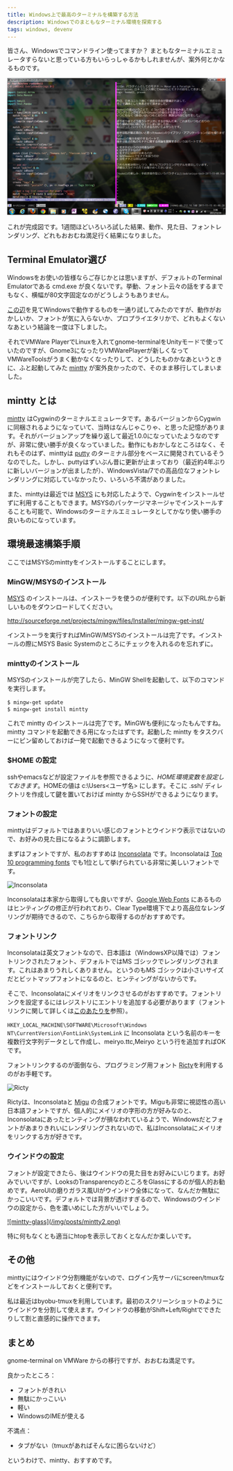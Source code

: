 ```yaml
---
title: Windows上で最高のターミナルを構築する方法
description: Windowsでのまともなターミナル環境を探索する
tags: windows, devenv
---
```


皆さん、Windowsでコマンドライン使ってますか？
まともなターミナルエミュレータすらないと思っている方もいらっしゃるかもしれませんが、案外何とかなるものです。

<a href="/img/posts/mintty.png">![MINTTY](/img/posts/mintty.png)</a>

これが完成図です。1週間ほどいろいろ試した結果、動作、見た目、フォントレンダリング、どれもおおむね満足行く結果になりました。

## Terminal Emulator選び

Windowsをお使いの皆様ならご存じかとは思いますが、デフォルトのTerminal Emulatorである cmd.exe が良くないです。挙動、フォント云々の話をするまでもなく、横幅が80文字固定なのがどうしようもありません。

[この辺](http://en.wikipedia.org/wiki/List_of_terminal_emulators)を見てWindowsで動作するものを一通り試してみたのですが、動作がおかしいか、フォントが気に入らないか、プロプライエタリかで、どれもよくないなあという結論を一度は下しました。

それでVMWare PlayerでLinuxを入れてgnome-terminalをUnityモードで使っていたのですが、Gnome3になったりVMWarePlayerが新しくなってVMWareToolsがうまく動かなくなったりして、どうしたものかなあというときに、ふと起動してみた [mintty] が案外良かったので、そのまま移行してしまいました。

## mintty とは

[mintty] はCygwinのターミナルエミュレータです。あるバージョンからCygwinに同梱されるようになっていて、当時はなんじゃこりゃ、と思った記憶があります。それがバージョンアップを繰り返して最近1.0.0になっていたようなのですが、非常に使い勝手が良くなっていました。動作にもおかしなところはなく、それもそのはず、minttyは [putty] のターミナル部分をベースに開発されているそうなのでした。しかし、puttyはずいぶん昔に更新が止まっており（最近約4年ぶりに新しいバージョンが出ましたが）、WindowsVista/7での高品位なフォントレンダリングに対応していなかったり、いろいろ不満がありました。

また、minttyは最近では [MSYS] にも対応したようで、Cygwinをインストールせずに利用することもできます。MSYSのパッケージマネージャでインストールすることも可能で、Windowsのターミナルエミュレータとしてかなり使い勝手の良いものになっています。

## 環境最速構築手順

ここではMSYSのminttyをインストールすることにします。

### MinGW/MSYSのインストール

[MSYS] のインストールは、インストーラを使うのが便利です。以下のURLから新しいものをダウンロードしてください。

<http://sourceforge.net/projects/mingw/files/Installer/mingw-get-inst/>

インストーラを実行すればMinGW/MSYSのインストールは完了です。インストールの際にMSYS Basic Systemのところにチェックを入れるのを忘れずに。

### minttyのインストール

MSYSのインストールが完了したら、MinGW Shellを起動して、以下のコマンドを実行します。

~~~ {.bash}
$ mingw-get update
$ mingw-get install mintty
~~~

これで mintty のインストールは完了です。MinGWも便利になったもんですね。mintty コマンドを起動できる用になったはずです。起動した mintty をタスクバーにピン留めしておけば一発で起動できるようになって便利です。

### $HOME の設定

sshやemacsなどが設定ファイルを参照できるように、$HOME環境変数を設定しておきます。$HOMEの値は c:\Users\<ユーザ名> にします。そこに .ssh/ ディレクトリを作成して鍵を置いておけば mintty からSSHができるようになります。

### フォントの設定

minttyはデフォルトではあまりいい感じのフォントとウインドウ表示ではないので、お好みの見た目になるように調節します。

まずはフォントですが、私のおすすめは [Inconsolata] です。Inconsolataは [Top 10 programming fonts](http://hivelogic.com/articles/top-10-programming-fonts/) でも1位として挙げられている非常に美しいフォントです。

![Inconsolata](http://www.levien.com/type/myfonts/incoshow.png)

Inconsolataは本家から取得しても良いですが、[Google Web Fonts](http://www.google.com/webfonts) にあるものはヒンティングの修正が行われており、Clear Type環境下でより高品位なレンダリングが期待できるので、こちらから取得するのがおすすめです。

### フォントリンク

Inconsolataは英文フォントなので、日本語は（WindowsXP以降では）フォントリンクされたフォント、デフォルトではMS ゴシックでレンダリングされます。これはあまりうれしくありません。というのもMS ゴシックは小さいサイズだとビットマップフォントになるのと、ヒンティングがないからです。

そこで、Inconsolataにメイリオをリンクさせるのがおすすめです。フォントリンクを設定するにはレジストリにエントリを追加する必要があります（フォントリンクに関して詳しくは[このあたりを](http://blog.livedoor.jp/mailnobu/archives/16399739.html)参照）。

`HKEY_LOCAL_MACHINE\SOFTWARE\Microsoft\Windows NT\CurrentVersion\FontLink\SystemLink` に Inconsolata という名前のキーを複数行文字列データとして作成し、meiryo.ttc,Meiryo という行を追加すればOKです。

フォントリンクするのが面倒なら、プログラミング用フォント [Ricty]を利用するのがお手軽です。

![Ricty](http://save.sys.t.u-tokyo.ac.jp/~yusa/fonts/print_ricty/print_ricty_thumbnail.png)

Rictyは、Inconsolataと [Migu] の合成フォントです。Miguも非常に視認性の高い日本語フォントですが、個人的にメイリオの字形の方が好みなのと、Inconsolataにあったヒンティングが損なわれているようで、Windowsだとフォントがあまりきれいにレンダリングされないので、私はInconsolataにメイリオをリンクする方が好きです。

### ウインドウの設定

フォントが設定できたら、後はウインドウの見た目をお好みにいじります。お好みでいいですが、LooksのTransparencyのところをGlassにするのが個人的お勧めです。AeroUIの磨りガラス風UIがウインドウ全体になって、なんだか無駄にかっこいいです。デフォルトでは背景が透けすぎるので、Windowsのウインドウの設定から、色を濃いめにした方がいいでしょう。

<a href="/img/posts/mintty2.png">
![mintty-glass](/img/posts/mintty2.png)
</a>

特に何もなくとも適当にhtopを表示しておくとなんだか楽しいです。

## その他

minttyにはウインドウ分割機能がないので、ログイン先サーバにscreen/tmuxなどをインストールしておくと便利です。

私は最近はbyobu-tmuxを利用しています。最初のスクリーンショットのようにウインドウを分割して使えます。ウインドウの移動がShift+Left/Rightでできたりして割と直感的に操作できます。

## まとめ

gnome-terminal on VMWare からの移行ですが、おおむね満足です。

良かったところ：

* フォントがきれい
* 無駄にかっこいい
* 軽い
* WindowsのIMEが使える

不満点：

* タブがない（tmuxがあればそんなに困らないけど）

というわけで、mintty、おすすめです。

[mintty]: http://code.google.com/p/mintty/
[putty]: http://www.chiark.greenend.org.uk/~sgtatham/putty/
[MSYS]: http://www.mingw.org/wiki/MSYS
[Inconsolata]: http://www.levien.com/type/myfonts/inconsolata.html
[Ricty]: http://save.sys.t.u-tokyo.ac.jp/~yusa/fonts/ricty.html
[Migu]: http://mix-mplus-ipa.sourceforge.jp/
